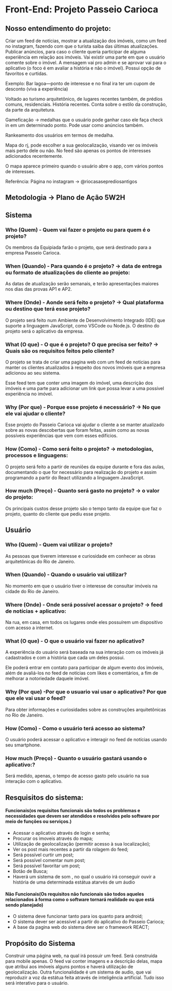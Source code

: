 # Front-End: Projeto Passeio Carioca
## Nosso entendimento do projeto: 

Criar um feed de notícias, mostrar a atualização dos imóveis, como um feed no instagram, fazendo com que o turista saiba das últimas atualizações.
Publicar anúncios, para caso o cliente queria participar de alguma experiência em relação aos imóveis.
Vai existir uma parte em que o usuário comente sobre o imóvel. A mensagem vai pro admin e se aprovar vai para o aplicativo (o foco é em avaliar a história e não o imóvel). Possui opção de favoritos e curtidas.

Exemplo: Bar lagoa—ponto de interesse e no final ira ter um cupom de desconto (viva a experiência)

Voltado ao turismo arquitetônico, de lugares recentes também, de prédios comuns, residenciais. História recentes. Conta sobre o estilo da construção, da parte da arquitetura.

Gameficação -> medalhas que o usuário pode ganhar caso ele faça check in em um determinado ponto. Pode usar como anúncios também.

Rankeamento dos usuários em termos de medalha.

Mapa do rj, pode escolher a sua geolocalização, visando ver os imóveis mais perto dele ou não.
No feed são apenas os pontos de interesses adicionados recentemente.

O mapa aparece primeiro quando o usuário abre o app, com vários pontos de interesses.
 
Referência: Página no instagram -> @riocasaseprediosantigos 

## Metodologia -> Plano de Ação 5W2H
## Sistema
### Who (Quem) - Quem vai fazer o projeto ou para quem é o projeto?

Os membros da Equipiada farão o projeto, que será destinado para a empresa Passeio Carioca.

### When (Quando) - Para quando é o projeto? -> data de entrega ou formato de atualizações do cliente ao projeto:

As datas de atualização serão semanais, e terão apresentações maiores nos dias das provas AP1 e AP2.

### Where (Onde) -  Aonde será feito o projeto? -> Qual plataforma ou destino que terá esse projeto?

O projeto será feito num Ambiente de Desenvolvimento Integrado (IDE) que suporte a linguagem JavaScript, como VSCode ou Node.js. O destino do projeto será o aplicativo da empresa.

### What (O que) - O que é o projeto? O que precisa ser feito? -> Quais são os requisitos feitos pelo cliente?

O projeto se trata de criar uma pagina web com um feed de noticias para manter os clientes atualizados à respeito dos novos imóveis  que a empresa adicionou ao seu sistema. 

Esse feed tem que conter uma imagem do imóvel, uma descrição dos imóveis e uma parte para adicionar um link que possa levar a uma possível experiência no imóvel.

### Why (Por que) - Porque esse projeto é necessário? -> No que ele vai ajudar o cliente?

Esse projeto do Passeio Carioca vai ajudar o cliente a se manter atualizado sobre as novas descobertas que foram feitas, assim como as novas possíveis experiências que vem com esses edifícios.

### How (Como) - Como será feito o projeto? -> metodologias, processos e linguagens:

O projeto será feito a partir de reuniões da equipe durante e fora das aulas, documentando o que for necessário para realização do projeto e assim programando a partir do React utilizando a linguagem JavaScript.

### How much (Preço) - Quanto será gasto no projeto? -> o valor do projeto: 

Os principais custos desse projeto são o tempo tanto da equipe que faz o projeto, quanto do cliente que pediu esse projeto.

## Usuário
### Who (Quem) - Quem vai utilizar o projeto?
As pessoas que tiverem interesse e curiosidade em conhecer as obras arquitetônicas do Rio de Janeiro.

### When (Quando) - Quando o usuário vai utilizar?
No momento em que o usuário tiver o interesse de consultar imóveis na cidade do Rio de Janeiro.

### Where (Onde) -  Onde será possível acessar o projeto? -> feed de notícias + aplicativo:
Na rua, em casa, em todos os lugares onde eles possuírem um dispositivo com acesso a internet.

### What (O que) - O que o usuário vai fazer no aplicativo?
A experiência do usuário será baseada na sua interação com os imóveis já cadastrados e com a história que cada um deles possui. 

Ele poderá entrar em contato para participar de algum evento dos imóveis, além de avaliá-los no feed de notícias com likes e comentários, a fim de melhorar a notoriedade daquele imóvel.

### Why (Por que) -Por que o usuario vai usar o aplicativo? Por que que ele vai usar o feed? 
Para obter informações e curiosidades sobre as construções arquitetônicas no Rio de Janeiro. 

### How (Como) - Como o usuário terá acesso ao sistema?
O usuário poderá acessar o aplicativo e interagir no feed de notícias usando seu smartphone.

### How much (Preço) - Quanto o usuário gastará usando o aplicativo:?
Será medido, apenas, o tempo de acesso gasto pelo usuário na sua interação com o aplicativo.

## Resquisitos do sistema:

#### Funcionais(os requisitos funcionais são todos os problemas e necessidades que devem ser atendidos e resolvidos pelo software por meio de funções ou serviços.)
-  Acessar o aplicativo através de login e senha;
-  Procurar os imoveis através do mapa;
-  Utilização de  geolocalização (permitir acesso à sua localização);
-  Ver os post mais recentes a partir da rolagem do feed;
-  Será possível curtir um post;
-  Será possível comentar num post;
-  Será possível favoritar um post;
-  Botão de Busca;
- Haverá um sistema de som , no qual o usuário irá conseguir ouvir a história de uma determinada estátua atarvés de um áudio
  

#### Não Funcionais(Os requisitos não funcionais são todos aqueles relacionados à forma como o software tornará realidade ou que está sendo planejado)
- O sistema deve funcionar tanto para ios quanto para android;
- O sistema dever ser acessível a partir do aplicativo do Passeio Carioca;
- A base da pagina web do sistema deve ser o framework REACT;
 


## Propósito do Sistema
Construir uma página web, na qual irá possuir um feed. Será construída para mobile apenas. 
O feed vai conter imagens e a descrição delas, mapa que atribui aos imóveis alguns pontos e haverá utilização de geolocalização.
Outra funcionalidade é um sistema de audio, que vai reproduzir a voz da estátua feita através de inteligência artificial.
Tudo isso será interativo para o usuário.



